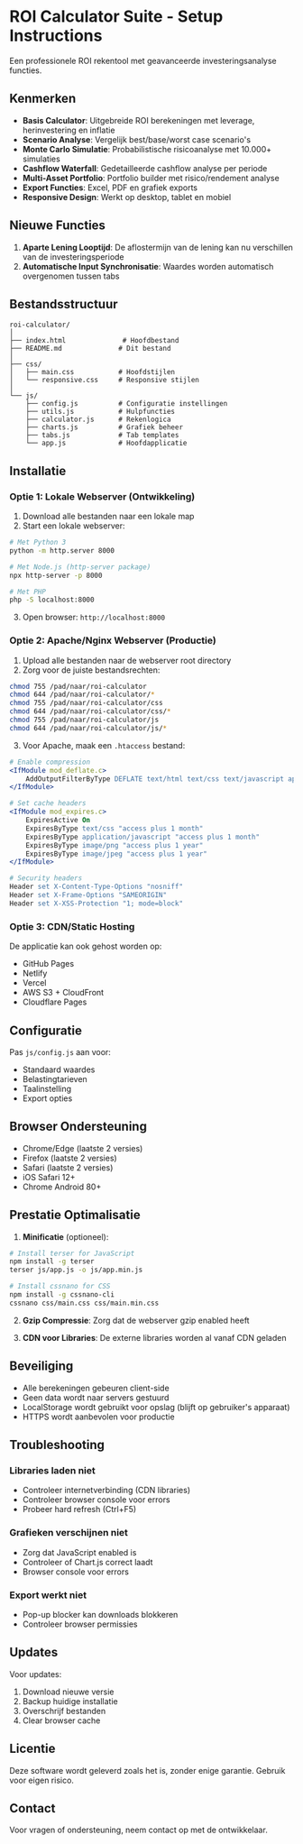 # ROI Calculator Suite - Setup Instructions

Een professionele ROI rekentool met geavanceerde investeringsanalyse functies.

## Kenmerken

- **Basis Calculator**: Uitgebreide ROI berekeningen met leverage, herinvestering en inflatie
- **Scenario Analyse**: Vergelijk best/base/worst case scenario's
- **Monte Carlo Simulatie**: Probabilistische risicoanalyse met 10.000+ simulaties
- **Cashflow Waterfall**: Gedetailleerde cashflow analyse per periode
- **Multi-Asset Portfolio**: Portfolio builder met risico/rendement analyse
- **Export Functies**: Excel, PDF en grafiek exports
- **Responsive Design**: Werkt op desktop, tablet en mobiel

## Nieuwe Functies

1. **Aparte Lening Looptijd**: De aflostermijn van de lening kan nu verschillen van de investeringsperiode
2. **Automatische Input Synchronisatie**: Waardes worden automatisch overgenomen tussen tabs

## Bestandsstructuur

```
roi-calculator/
│
├── index.html              # Hoofdbestand
├── README.md              # Dit bestand
│
├── css/
│   ├── main.css           # Hoofdstijlen
│   └── responsive.css     # Responsive stijlen
│
└── js/
    ├── config.js          # Configuratie instellingen
    ├── utils.js           # Hulpfuncties
    ├── calculator.js      # Rekenlogica
    ├── charts.js          # Grafiek beheer
    ├── tabs.js            # Tab templates
    └── app.js             # Hoofdapplicatie
```

## Installatie

### Optie 1: Lokale Webserver (Ontwikkeling)

1. Download alle bestanden naar een lokale map
2. Start een lokale webserver:

```bash
# Met Python 3
python -m http.server 8000

# Met Node.js (http-server package)
npx http-server -p 8000

# Met PHP
php -S localhost:8000
```

3. Open browser: `http://localhost:8000`

### Optie 2: Apache/Nginx Webserver (Productie)

1. Upload alle bestanden naar de webserver root directory
2. Zorg voor de juiste bestandsrechten:

```bash
chmod 755 /pad/naar/roi-calculator
chmod 644 /pad/naar/roi-calculator/*
chmod 755 /pad/naar/roi-calculator/css
chmod 644 /pad/naar/roi-calculator/css/*
chmod 755 /pad/naar/roi-calculator/js
chmod 644 /pad/naar/roi-calculator/js/*
```

3. Voor Apache, maak een `.htaccess` bestand:

```apache
# Enable compression
<IfModule mod_deflate.c>
    AddOutputFilterByType DEFLATE text/html text/css text/javascript application/javascript
</IfModule>

# Set cache headers
<IfModule mod_expires.c>
    ExpiresActive On
    ExpiresByType text/css "access plus 1 month"
    ExpiresByType application/javascript "access plus 1 month"
    ExpiresByType image/png "access plus 1 year"
    ExpiresByType image/jpeg "access plus 1 year"
</IfModule>

# Security headers
Header set X-Content-Type-Options "nosniff"
Header set X-Frame-Options "SAMEORIGIN"
Header set X-XSS-Protection "1; mode=block"
```

### Optie 3: CDN/Static Hosting

De applicatie kan ook gehost worden op:
- GitHub Pages
- Netlify
- Vercel
- AWS S3 + CloudFront
- Cloudflare Pages

## Configuratie

Pas `js/config.js` aan voor:
- Standaard waardes
- Belastingtarieven
- Taalinstelling
- Export opties

## Browser Ondersteuning

- Chrome/Edge (laatste 2 versies)
- Firefox (laatste 2 versies)
- Safari (laatste 2 versies)
- iOS Safari 12+
- Chrome Android 80+

## Prestatie Optimalisatie

1. **Minificatie** (optioneel):
```bash
# Install terser for JavaScript
npm install -g terser
terser js/app.js -o js/app.min.js

# Install cssnano for CSS
npm install -g cssnano-cli
cssnano css/main.css css/main.min.css
```

2. **Gzip Compressie**: Zorg dat de webserver gzip enabled heeft

3. **CDN voor Libraries**: De externe libraries worden al vanaf CDN geladen

## Beveiliging

- Alle berekeningen gebeuren client-side
- Geen data wordt naar servers gestuurd
- LocalStorage wordt gebruikt voor opslag (blijft op gebruiker's apparaat)
- HTTPS wordt aanbevolen voor productie

## Troubleshooting

### Libraries laden niet
- Controleer internetverbinding (CDN libraries)
- Controleer browser console voor errors
- Probeer hard refresh (Ctrl+F5)

### Grafieken verschijnen niet
- Zorg dat JavaScript enabled is
- Controleer of Chart.js correct laadt
- Browser console voor errors

### Export werkt niet
- Pop-up blocker kan downloads blokkeren
- Controleer browser permissies

## Updates

Voor updates:
1. Download nieuwe versie
2. Backup huidige installatie
3. Overschrijf bestanden
4. Clear browser cache

## Licentie

Deze software wordt geleverd zoals het is, zonder enige garantie. Gebruik voor eigen risico.

## Contact

Voor vragen of ondersteuning, neem contact op met de ontwikkelaar.